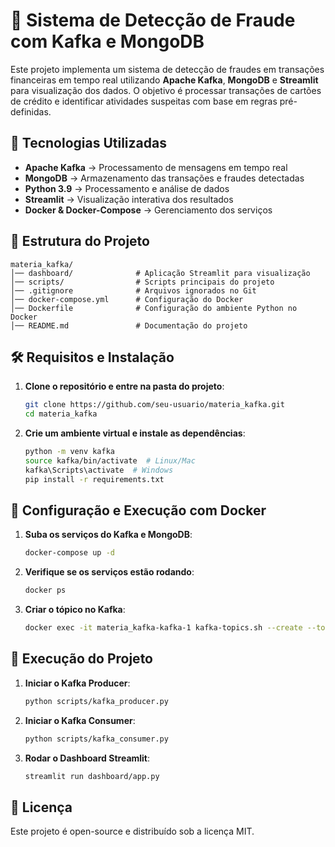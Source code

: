 # 🏦 Sistema de Detecção de Fraude com Kafka e MongoDB

Este projeto implementa um sistema de detecção de fraudes em transações financeiras em tempo real utilizando **Apache Kafka**, **MongoDB** e **Streamlit** para visualização dos dados. O objetivo é processar transações de cartões de crédito e identificar atividades suspeitas com base em regras pré-definidas.

## 🚀 Tecnologias Utilizadas

- **Apache Kafka** → Processamento de mensagens em tempo real
- **MongoDB** → Armazenamento das transações e fraudes detectadas
- **Python 3.9** → Processamento e análise de dados
- **Streamlit** → Visualização interativa dos resultados
- **Docker & Docker-Compose** → Gerenciamento dos serviços

## 📂 Estrutura do Projeto

```
materia_kafka/
│── dashboard/              # Aplicação Streamlit para visualização
│── scripts/                # Scripts principais do projeto
│── .gitignore              # Arquivos ignorados no Git
│── docker-compose.yml      # Configuração do Docker
│── Dockerfile              # Configuração do ambiente Python no Docker
│── README.md               # Documentação do projeto
```

## 🛠️ Requisitos e Instalação

1. **Clone o repositório e entre na pasta do projeto**:
   ```bash
   git clone https://github.com/seu-usuario/materia_kafka.git
   cd materia_kafka
   ```
2. **Crie um ambiente virtual e instale as dependências**:
   ```bash
   python -m venv kafka
   source kafka/bin/activate  # Linux/Mac
   kafka\Scripts\activate  # Windows
   pip install -r requirements.txt
   ```

## 🐳 Configuração e Execução com Docker

1. **Suba os serviços do Kafka e MongoDB**:
   ```bash
   docker-compose up -d
   ```
2. **Verifique se os serviços estão rodando**:
   ```bash
   docker ps
   ```
3. **Criar o tópico no Kafka**:
   ```bash
   docker exec -it materia_kafka-kafka-1 kafka-topics.sh --create --topic transactions --bootstrap-server localhost:9092 --partitions 3 --replication-factor 1
   ```

## 🔧 Execução do Projeto

1. **Iniciar o Kafka Producer**:
   ```bash
   python scripts/kafka_producer.py
   ```
2. **Iniciar o Kafka Consumer**:
   ```bash
   python scripts/kafka_consumer.py
   ```
3. **Rodar o Dashboard Streamlit**:
   ```bash
   streamlit run dashboard/app.py
   ```

## 📜 Licença

Este projeto é open-source e distribuído sob a licença MIT.

